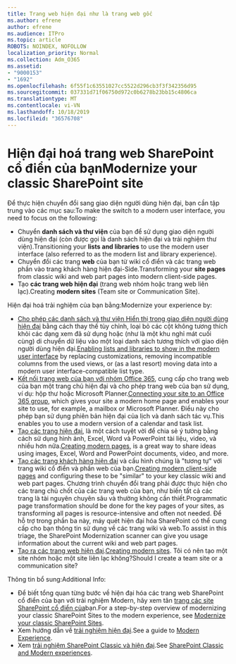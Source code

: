 ```yaml
---
title: Trang web hiện đại như là trang web gốc
ms.author: efrene
author: efrene
ms.audience: ITPro
ms.topic: article
ROBOTS: NOINDEX, NOFOLLOW
localization_priority: Normal
ms.collection: Adm_O365
ms.assetid:
- "9000153"
- "1692"
ms.openlocfilehash: 6f55f1c63551027cc5522d296cb3f3f342356d95
ms.sourcegitcommit: 037331d71f06750d972c0b6278b23bb15c4806ca
ms.translationtype: MT
ms.contentlocale: vi-VN
ms.lasthandoff: 10/18/2019
ms.locfileid: "36576708"
---
```

# <a name="modernize-your-classic-sharepoint-site"></a><span data-ttu-id="1574b-102">Hiện đại hoá trang web SharePoint cổ điển của bạn</span><span class="sxs-lookup"><span data-stu-id="1574b-102">Modernize your classic SharePoint site</span></span>

<span data-ttu-id="1574b-103">Để thực hiện chuyển đổi sang giao diện người dùng hiện đại, bạn cần tập trung vào các mục sau:</span><span class="sxs-lookup"><span data-stu-id="1574b-103">To make the switch to a modern user interface, you need to focus on the following:</span></span>

- <span data-ttu-id="1574b-104">Chuyển **danh sách và thư viện** của bạn để sử dụng giao diện người dùng hiện đại (còn được gọi là danh sách hiện đại và trải nghiệm thư viện).</span><span class="sxs-lookup"><span data-stu-id="1574b-104">Transitioning your **lists and libraries** to use the modern user interface (also referred to as the modern list and library experience).</span></span>
- <span data-ttu-id="1574b-105">Chuyển đổi các trang **web** của bạn từ wiki cổ điển và các trang web phần vào trang khách hàng hiện đại-Side.</span><span class="sxs-lookup"><span data-stu-id="1574b-105">Transforming your **site pages** from classic wiki and web part pages into modern client-side pages.</span></span>
- <span data-ttu-id="1574b-106">Tạo **các trang web hiện đại** (trang web nhóm hoặc trang web liên lạc).</span><span class="sxs-lookup"><span data-stu-id="1574b-106">Creating **modern sites** (Team site or Communication Site).</span></span>

<span data-ttu-id="1574b-107">Hiện đại hoá trải nghiệm của bạn bằng:</span><span class="sxs-lookup"><span data-stu-id="1574b-107">Modernize your experience by:</span></span>
- <span data-ttu-id="1574b-108">[Cho phép các danh sách và thư viện Hiển thị trong giao diện người dùng hiện đại](https://docs.microsoft.com/sharepoint/dev/transform/modernize-userinterface-lists-and-libraries) bằng cách thay thế tùy chỉnh, loại bỏ các cột không tương thích khỏi các dạng xem đã sử dụng hoặc (như là một khu nghỉ mát cuối cùng) di chuyển dữ liệu vào một loại danh sách tương thích với giao diện người dùng hiện đại.</span><span class="sxs-lookup"><span data-stu-id="1574b-108">[Enabling lists and libraries to show in the modern user interface](https://docs.microsoft.com/sharepoint/dev/transform/modernize-userinterface-lists-and-libraries) by replacing customizations, removing incompatible columns from the used views, or (as a last resort) moving data into a modern user interface-compatible list type.</span></span>
- <span data-ttu-id="1574b-109">[Kết nối trang web của bạn với nhóm Office 365](https://docs.microsoft.com/sharepoint/dev/transform/modernize-connect-to-office365-group), cung cấp cho trang web của bạn một trang chủ hiện đại và cho phép trang web của bạn sử dụng, ví dụ: hộp thư hoặc Microsoft Planner.</span><span class="sxs-lookup"><span data-stu-id="1574b-109">[Connecting your site to an Office 365 group](https://docs.microsoft.com/sharepoint/dev/transform/modernize-connect-to-office365-group), which gives your site a modern home page and enables your site to use, for example, a mailbox or Microsoft Planner.</span></span> <span data-ttu-id="1574b-110">Điều này cho phép bạn sử dụng phiên bản hiện đại của lịch và danh sách tác vụ.</span><span class="sxs-lookup"><span data-stu-id="1574b-110">This enables you to use a modern version of a calendar and task list.</span></span>
- <span data-ttu-id="1574b-111">[Tạo các trang hiện đại](https://support.office.com/article/create-and-use-modern-pages-on-a-sharepoint-site-b3d46deb-27a6-4b1e-87b8-df851e503dec), là một cách tuyệt vời để chia sẻ ý tưởng bằng cách sử dụng hình ảnh, Excel, Word và PowerPoint tài liệu, video, và nhiều hơn nữa.</span><span class="sxs-lookup"><span data-stu-id="1574b-111">[Creating modern pages](https://support.office.com/article/create-and-use-modern-pages-on-a-sharepoint-site-b3d46deb-27a6-4b1e-87b8-df851e503dec), is a great way to share ideas using images, Excel, Word and PowerPoint documents, video, and more.</span></span>
- <span data-ttu-id="1574b-112">[Tạo các trang khách hàng hiện đại](https://docs.microsoft.com/sharepoint/dev/transform/modernize-userinterface-site-pages) và cấu hình chúng là "tương tự" với trang wiki cổ điển và phần web của bạn.</span><span class="sxs-lookup"><span data-stu-id="1574b-112">[Creating modern client-side pages](https://docs.microsoft.com/sharepoint/dev/transform/modernize-userinterface-site-pages) and configuring these to be "similar" to your key classic wiki and web part pages.</span></span> <span data-ttu-id="1574b-113">Chương trình chuyển đổi trang phải được thực hiện cho các trang chủ chốt của các trang web của bạn, như biến tất cả các trang là tài nguyên chuyên sâu và thường không cần thiết.</span><span class="sxs-lookup"><span data-stu-id="1574b-113">Programmatic page transformation should be done for the key pages of your sites, as transforming all pages is resource-intensive and often not needed.</span></span> <span data-ttu-id="1574b-114">Để hỗ trợ trong phần ba này, máy quét hiện đại hóa SharePoint có thể cung cấp cho bạn thông tin sử dụng về các trang wiki và web.</span><span class="sxs-lookup"><span data-stu-id="1574b-114">To assist in this triage, the SharePoint Modernization scanner can give you usage information about the current wiki and web part pages.</span></span>
- <span data-ttu-id="1574b-115">[Tạo ra các trang web hiện đại](https://support.office.com/article/create-a-team-site-in-sharepoint-ef10c1e7-15f3-42a3-98aa-b5972711777d).</span><span class="sxs-lookup"><span data-stu-id="1574b-115">[Creating modern sites](https://support.office.com/article/create-a-team-site-in-sharepoint-ef10c1e7-15f3-42a3-98aa-b5972711777d).</span></span> <span data-ttu-id="1574b-116">Tôi có nên tạo một site nhóm hoặc một site liên lạc không?</span><span class="sxs-lookup"><span data-stu-id="1574b-116">Should I create a team site or a communication site?</span></span>

<span data-ttu-id="1574b-117">Thông tin bổ sung:</span><span class="sxs-lookup"><span data-stu-id="1574b-117">Additional Info:</span></span> 
- <span data-ttu-id="1574b-118">Để biết tổng quan từng bước về hiện đại hóa các trang web SharePoint cổ điển của bạn với trải nghiệm Modern, hãy xem tân [trang các site SharePoint cổ điển của](https://docs.microsoft.com/sharepoint/dev/transform/modernize-classic-sites)bạn.</span><span class="sxs-lookup"><span data-stu-id="1574b-118">For a step-by-step overview of modernizing your classic SharePoint Sites to the modern experience, see [Modernize your classic SharePoint Sites](https://docs.microsoft.com/sharepoint/dev/transform/modernize-classic-sites).</span></span>
- <span data-ttu-id="1574b-119">Xem hướng dẫn về [trải nghiệm hiện đại](https://docs.microsoft.com/sharepoint/guide-to-sharepoint-modern-experience).</span><span class="sxs-lookup"><span data-stu-id="1574b-119">See a guide to [Modern Experience](https://docs.microsoft.com/sharepoint/guide-to-sharepoint-modern-experience).</span></span>
- <span data-ttu-id="1574b-120">Xem [trải nghiệm SharePoint Classic và hiện đại](https://support.office.com/article/sharepoint-classic-and-modern-experiences-5725c103-505d-4a6e-9350-300d3ec7d73f).</span><span class="sxs-lookup"><span data-stu-id="1574b-120">See [SharePoint Classic and Modern experiences](https://support.office.com/article/sharepoint-classic-and-modern-experiences-5725c103-505d-4a6e-9350-300d3ec7d73f).</span></span> 




